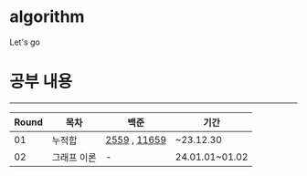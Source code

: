 # algorithm
Let's go

# 공부 내용
---
| Round | 목차 | 백준 | 기간 |
| --- | --- | --- | --- |
| 01 | 누적합 | [2559](https://www.acmicpc.net/problem/2559) , [11659](https://www.acmicpc.net/problem/11659) | ~23.12.30 |
| 02 | 그래프 이론 | - | 24.01.01~01.02 |
